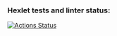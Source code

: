 ### Hexlet tests and linter status:
[![Actions Status](https://github.com/nbadin/php-project-lvl2/workflows/hexlet-check/badge.svg)](https://github.com/nbadin/php-project-lvl2/actions)